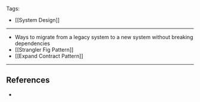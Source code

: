 Tags:
- [[System Design]]
---
- Ways to migrate from a legacy system to a new system without breaking dependencies
- [[Strangler Fig Pattern]]
- [[Expand Contract Pattern]]

---
## References
- 